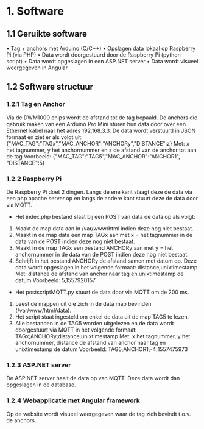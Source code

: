 # 1. Software
## 1.1 Geruikte software
•	Tag + anchors met Arduino (C/C++)
•	Opslagen data lokaal op Raspberry Pi (via PHP)
•	Data wordt doorgestuurd door de Raspberry Pi (python script)
•	Data wordt opgeslagen in een ASP.NET server
•	Data wordt visueel weergegeven in Angular
## 1.2 Software structuur
### 1.2.1 Tag en Anchor
Via de DWM1000 chips wordt de afstand tot de tag bepaald. De anchors die gebruik maken van een Arduino Pro Mini sturen hun data door over een Ethernet kabel naar het adres 192.168.3.3. De data wordt verstuurd in JSON formaat en ziet er als volgt uit:
{"MAC_TAG":"TAGx","MAC_ANCHOR":"ANCHORy","DISTANCE":z}
Met: x het tagnummer, y het anchornummer en z de afstand van de anchor tot aan de tag
Voorbeeld: {"MAC_TAG":"TAG5","MAC_ANCHOR":"ANCHOR1", "DISTANCE":5}
### 1.2.2 Raspberry Pi
De Raspberry Pi doet 2 dingen. Langs de ene kant slaagt deze de data via een php apache server op en langs de andere kant stuurt deze de data door via MQTT.
- Het index.php bestand slaat bij een POST van data de data op als volgt:
1. Maakt de map data aan in /var/www/html indien deze nog niet bestaat.
2. Maakt in de map data een map TAGx aan met x = het tagnummer in de data van de POST indien deze nog niet bestaat.
3. Maakt in de map TAGx een bestand ANCHORy aan met y = het anchornummer in de data van de POST indien deze nog niet bestaat.
4. Schrijft in het bestand ANCHORy de afstand samen met datum op. Deze data wordt opgeslagen in het volgende formaat: 
distance,unixtimestamp
Met: distance de afstand van anchor naar tag en unixtimestamp de datum
Voorbeeld: 5,1557920157
- Het postscriptMQTT.py stuurt de data door via MQTT om de 200 ms.
1. Leest de mappen uit die zich in de data map bevinden (/var/www/html/data).
2. Het script staat ingesteld om enkel de data uit de map TAG5 te lezen.
3. Alle bestanden in de TAG5 worden uitgelezen en de data wordt doorgestuurt via MQTT in het volgende formaat: 
TAGx;ANCHORy;distance;unixtimestamp
Met: x het tagnummer, y het anchornummer, distance de afstand van anchor naar tag en unixtimestamp de datum
Voorbeeld: TAG5;ANCHOR1;-4;1557475973
### 1.2.3 ASP.NET server
De ASP.NET server haalt de data op van MQTT. Deze data wordt dan opgeslagen in de database.
### 1.2.4 Webapplicatie met Angular framework
Op de website wordt visueel weergegeven waar de tag zich bevindt t.o.v. de anchors.